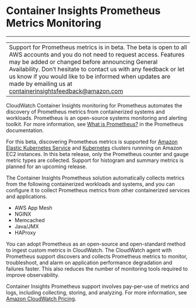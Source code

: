 # Container Insights Prometheus Metrics Monitoring<a name="ContainerInsights-Prometheus"></a>


****  

|  | 
| --- |
| Support for Prometheus metrics is in beta\. The beta is open to all AWS accounts and you do not need to request access\. Features may be added or changed before announcing General Availability\. Don’t hesitate to contact us with any feedback or let us know if you would like to be informed when updates are made by emailing us at [containerinsightsfeedback@amazon\.com](mailto:containerinsightsfeedback@amazon.com) | 

CloudWatch Container Insights monitoring for Prometheus automates the discovery of Prometheus metrics from containerized systems and workloads\. Prometheus is an open\-source systems monitoring and alerting toolkit\. For more information, see [ What is Prometheus?](https://prometheus.io/docs/introduction/overview/) in the Prometheus documentation\.

For this beta, discovering Prometheus metrics is supported for [Amazon Elastic Kubernetes Service](https://aws.amazon.com/eks/) and [Kubernetes](https://aws.amazon.com/kubernetes/) clusters runnning on Amazon EC2 instances\. In this beta release, only the Prometheus counter and gauge metric types are collected\. Support for histogram and summary metrics is planned for an upcoming release\.

The Container Insights Prometheus solution automatically collects metrics from the following containerized workloads and systems, and you can configure it to collect Prometheus metrics from other containerized services and applications\.
+ AWS App Mesh
+ NGINX
+ Memcached
+ Java/JMX
+ HAProxy

You can adopt Prometheus as an open\-source and open\-standard method to ingest custom metrics in CloudWatch\. The CloudWatch agent with Prometheus support discovers and collects Prometheus metrics to monitor, troubleshoot, and alarm on application performance degradation and failures faster\. This also reduces the number of monitoring tools required to improve observability\.

Container Insights Prometheus support involves pay\-per\-use of metrics and logs, including collecting, storing, and analyzing\. For more information, see [Amazon CloudWatch Pricing](https://aws.amazon.com/cloudwatch/pricing/)\.